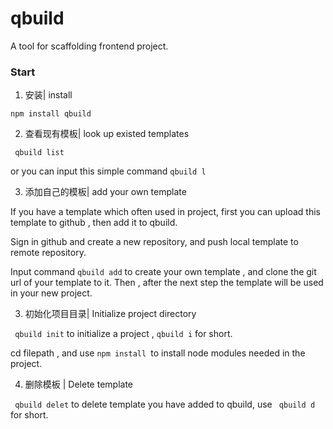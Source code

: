 # qbuild
A tool for scaffolding frontend project.

### Start 

1. 安装| install 

`` npm install qbuild ``

2. 查看现有模板| look up existed templates

`` qbuild list`` 

or you can input this simple command `` qbuild l ``

3. 添加自己的模板| add your own template

If you have a template which often used in project, first you can upload this template to github , then add it to qbuild.

Sign in github and create a new repository, and push local template to remote repository.

Input command `` qbuild add `` to create your own template , and clone the git url of your template to it. Then , after the next step the template will be used in your new project.

3. 初始化项目目录| Initialize project directory

`` qbuild init`` to initialize a project , `` qbuild i `` for short. 

cd filepath  , and use ``npm install ``to install node modules needed in the project.

4. 删除模板 | Delete template

`` qbuild delet`` to delete template you have added to qbuild, use `` qbuild d`` for short.